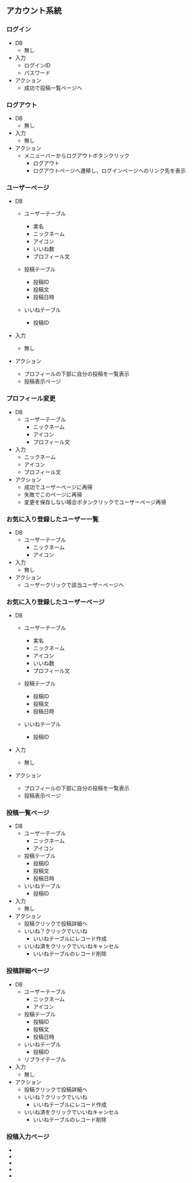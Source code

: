 ## アカウント系統

### ログイン

* DB
    * 無し
* 入力
    * ログインID
    * パスワード
* アクション
    * 成功で投稿一覧ページへ

### ログアウト

* DB
    * 無し
* 入力
    * 無し
* アクション
    * メニューバーからログアウトボタンクリック
        * ログアウト
        * ログアウトページへ遷移し、ログインページへのリンク先を表示

### ユーザーページ

* DB 
    * ユーザーテーブル
        * 実名
        * ニックネーム
        * アイコン
        * いいね数
        * プロフィール文

    * 投稿テーブル
        * 投稿ID
        * 投稿文
        * 投稿日時
    
    * いいねテーブル
        * 投稿ID

* 入力
    * 無し

* アクション
    * プロフィールの下部に自分の投稿を一覧表示
    * 投稿表示ページ


### プロフィール変更

* DB
    * ユーザーテーブル
        * ニックネーム
        * アイコン
        * プロフィール文
* 入力
    * ニックネーム
    * アイコン
    * プロフィール文
* アクション
    * 成功でユーザーページに再帰
    * 失敗でこのページに再帰
    * 変更を保存しない場合ボタンクリックでユーザーページ再帰

### お気に入り登録したユーザー一覧

* DB
    * ユーザーテーブル
        * ニックネーム
        * アイコン
* 入力
    * 無し
* アクション
    * ユーザークリックで該当ユーザーページへ

### お気に入り登録したユーザーページ

* DB 
    * ユーザーテーブル
        * 実名
        * ニックネーム
        * アイコン
        * いいね数
        * プロフィール文

    * 投稿テーブル
        * 投稿ID
        * 投稿文
        * 投稿日時
    
    * いいねテーブル
        * 投稿ID

* 入力
    * 無し

* アクション
    * プロフィールの下部に自分の投稿を一覧表示
    * 投稿表示ページ

### 投稿一覧ページ
* DB
    * ユーザーテーブル
        * ニックネーム
        * アイコン
    * 投稿テーブル
        * 投稿ID
        * 投稿文
        * 投稿日時
    * いいねテーブル
        * 投稿ID
* 入力
    * 無し
* アクション
    * 投稿クリックで投稿詳細へ
    * いいね？クリックでいいね
        * いいねテーブルにレコード作成
    * いいね済をクリックでいいねキャンセル
        * いいねテーブルのレコード削除

### 投稿詳細ページ
* DB
    * ユーザーテーブル
        * ニックネーム
        * アイコン
    * 投稿テーブル
        * 投稿ID
        * 投稿文
        * 投稿日時
    * いいねテーブル
        * 投稿ID
    * リプライテーブル
* 入力
    * 無し
* アクション
    * 投稿クリックで投稿詳細へ
    * いいね？クリックでいいね
        * いいねテーブルにレコード作成
    * いいね済をクリックでいいねキャンセル
        * いいねテーブルのレコード削除

### 投稿入力ページ
* 
* 
* 
* 
* 
